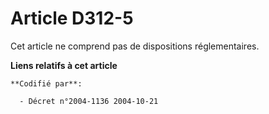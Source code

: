 # Article D312-5

Cet article ne comprend pas de dispositions réglementaires.

**Liens relatifs à cet article**

	**Codifié par**:

	  - Décret n°2004-1136 2004-10-21

